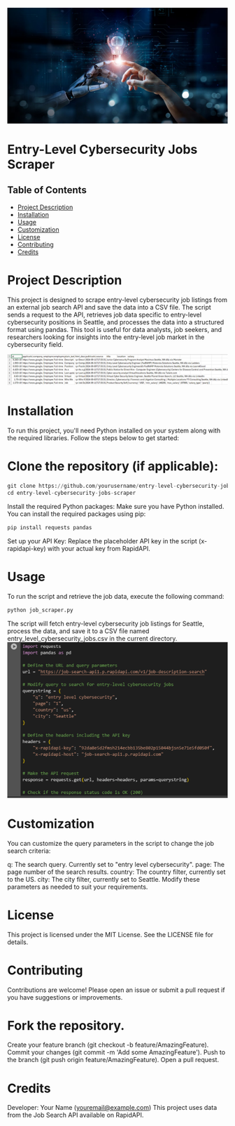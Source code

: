 ![Artificial_Intelligence](Artificial_Intelligence.jpg)
# Entry-Level Cybersecurity Jobs Scraper
## Table of Contents
- [Project Description](#project-description)
- [Installation](#installation)
- [Usage](#usage)
- [Customization](#customization)
- [License](#license)
- [Contributing](#contributing)
- [Credits](#credits)

# Project Description
This project is designed to scrape entry-level cybersecurity job listings from an external job search API and save the data into a CSV file. The script sends a request to the API, retrieves job data specific to entry-level cybersecurity positions in Seattle, and processes the data into a structured format using pandas. This tool is useful for data analysts, job seekers, and researchers looking for insights into the entry-level job market in the cybersecurity field.

![csv](csv.png)

# Installation
To run this project, you'll need Python installed on your system along with the required libraries. Follow the steps below to get started:

# Clone the repository (if applicable):

<!-- python code block -->
```python
git clone https://github.com/yourusername/entry-level-cybersecurity-jobs-scraper.git
cd entry-level-cybersecurity-jobs-scraper
```

Install the required Python packages: Make sure you have Python installed. You can install the required packages using pip:

<!-- python code block -->
```python
pip install requests pandas
```
Set up your API Key: Replace the placeholder API key in the script (x-rapidapi-key) with your actual key from RapidAPI.

# Usage
To run the script and retrieve the job data, execute the following command:

<!-- python code block -->
```python
python job_scraper.py
```
The script will fetch entry-level cybersecurity job listings for Seattle, process the data, and save it to a CSV file named entry_level_cybersecurity_jobs.csv in the current directory.
![code](code.png)
# Customization
You can customize the query parameters in the script to change the job search criteria:

q: The search query. Currently set to "entry level cybersecurity".
page: The page number of the search results.
country: The country filter, currently set to the US.
city: The city filter, currently set to Seattle.
Modify these parameters as needed to suit your requirements.

# License
This project is licensed under the MIT License. See the LICENSE file for details.

# Contributing
Contributions are welcome! Please open an issue or submit a pull request if you have suggestions or improvements.

# Fork the repository.
Create your feature branch (git checkout -b feature/AmazingFeature).
Commit your changes (git commit -m 'Add some AmazingFeature').
Push to the branch (git push origin feature/AmazingFeature).
Open a pull request.
# Credits
Developer: Your Name (youremail@example.com)
This project uses data from the Job Search API available on RapidAPI.
